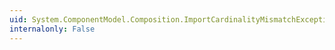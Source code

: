 ```yaml
---
uid: System.ComponentModel.Composition.ImportCardinalityMismatchException.#ctor
internalonly: False
---
```

